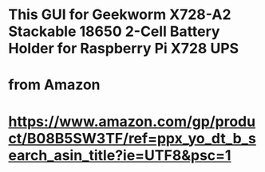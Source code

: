 # This GUI for Geekworm X728-A2 Stackable 18650 2-Cell Battery Holder for Raspberry Pi X728 UPS
# from Amazon
# https://www.amazon.com/gp/product/B08B5SW3TF/ref=ppx_yo_dt_b_search_asin_title?ie=UTF8&psc=1
